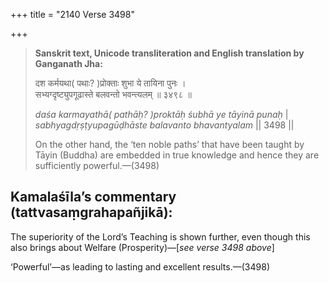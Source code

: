 +++
title = "2140 Verse 3498"

+++
> **Sanskrit text, Unicode transliteration and English translation by Ganganath Jha:** 
>
> दश कर्मयथा( पथाः? )प्रोक्ताः शुभा ये तायिना पुनः ।  
> सभ्यग्दृष्ट्युपगूढास्ते बलवन्तो भवन्त्यलम् ॥ ३४९८ ॥ 
>
> *daśa karmayathā( pathāḥ? )proktāḥ śubhā ye tāyinā punaḥ* \|  
> *sabhyagdṛṣṭyupagūḍhāste balavanto bhavantyalam* \|\| 3498 \|\| 
>
> On the other hand, the ‘ten noble paths’ that have been taught by Tāyin (Buddha) are embedded in true knowledge and hence they are sufficiently powerful.—(3498)



## Kamalaśīla’s commentary (tattvasaṃgrahapañjikā):

The superiority of the Lord’s Teaching is shown further, even though this also brings about Welfare (Prosperity)—[*see verse 3498 above*]

‘Powerful’—as leading to lasting and excellent results.—(3498)


